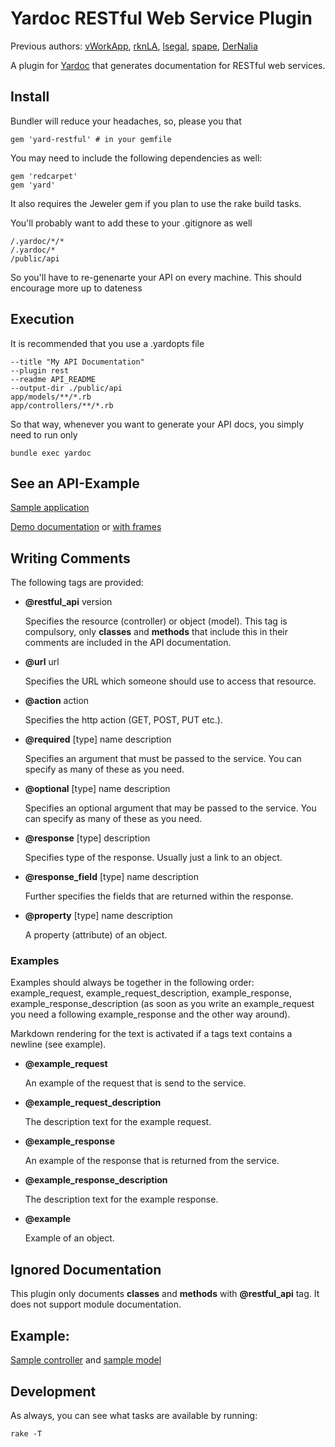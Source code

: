 # Yardoc RESTful Web Service Plugin

Previous authors: [vWorkApp](http://www.vworkapp.com), [rknLA](http://github.com/rknLA), [lsegal](http://gnuu.org/), [spape](http://github.com/spape), [DerNalia](http://github.com/DerNalia)

A plugin for [Yardoc](http://yardoc.org/) that generates documentation for RESTful web services.

## Install
Bundler will reduce your headaches, so, please you that

	gem 'yard-restful' # in your gemfile

You may need to include the following dependencies as well:

	gem 'redcarpet'
	gem 'yard'

It also requires the Jeweler gem if you plan to use the rake build tasks.

You'll probably want to add these to your .gitignore as well

	/.yardoc/*/*
	/.yardoc/*
	/public/api

So you'll have to re-genenarte your API on every machine. This should encourage more up to dateness

## Execution
It is recommended that you use a .yardopts file

	--title "My API Documentation"
	--plugin rest
	--readme API_README
	--output-dir ./public/api
	app/models/**/*.rb
	app/controllers/**/*.rb

So that way, whenever you want to generate your API docs, you simply need to run only

	bundle exec yardoc


## See an API-Example

[Sample application](http://github.com/kraft001/yard-restful-sample)

[Demo documentation](http://kraft001.github.com/yard-restful-sample/index.html) or
[with frames](http://kraft001.github.com/yard-restful-sample/frames.html)

## Writing Comments

The following tags are provided:

- **@restful_api** version

  Specifies the resource (controller) or object (model). This tag is compulsory, only **classes** and **methods** that include this in their comments are included in the API documentation.

- **@url** url

  Specifies the URL which someone should use to access that resource.

- **@action** action

  Specifies the http action (GET, POST, PUT etc.).

- **@required** [type] name description

  Specifies an argument that must be passed to the service. You can specify as many of these as you need.

- **@optional** [type] name description

  Specifies an optional argument that may be passed to the service. You can specify as many of these as you need.

- **@response** [type] description

  Specifies type of the response. Usually just a link to an object.

- **@response_field** [type] name description

  Further specifies the fields that are returned within the response.

- **@property** [type] name description

  A property (attribute) of an object.

### Examples

Examples should always be together in the following order: example_request, example_request_description, example_response, example_response_description (as soon as you write an example_request you need a following example_response and the other way around).

Markdown rendering for the text is activated if a tags text contains a newline (see example).

- **@example_request**

  An example of the request that is send to the service.

- **@example_request_description**

  The description text for the example request.

- **@example_response**

  An example of the response that is returned from the service.

- **@example_response_description**

  The description text for the example response.

- **@example**

  Example of an object.

## Ignored Documentation

This plugin only documents **classes** and **methods** with **@restful_api** tag. It does not support module documentation.

## Example:

[Sample controller](http://github.com/kraft001/yard-restful-sample/blob/master/app/controllers/books_controller.rb) and [sample model](http://github.com/kraft001/yard-restful-sample/blob/master/app/models/book.rb)

## Development

As always, you can see what tasks are available by running:

    rake -T

